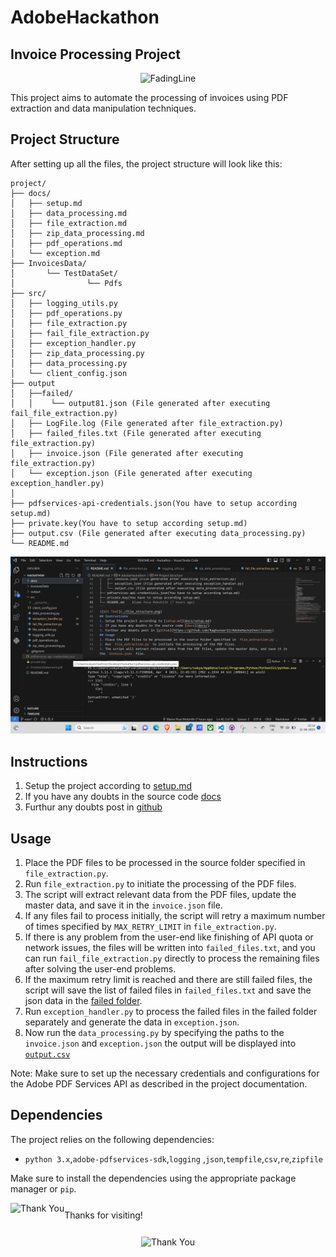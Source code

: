 # AdobeHackathon
## Invoice Processing Project

<p align="center">
  <img src="https://user-images.githubusercontent.com/74038190/212284100-561aa473-3905-4a80-b561-0d28506553ee.gif" alt="FadingLine">
</p>

This project aims to automate the processing of invoices using PDF extraction and data manipulation techniques.

## Project Structure

After setting up all the files, the project structure will look like this:

```
project/
├── docs/
│   ├── setup.md
│   ├── data_processing.md
│   ├── file_extraction.md
│   ├── zip_data_processing.md
│   ├── pdf_operations.md
│   └── exception.md
├── InvoicesData/
│       └── TestDataSet/
│                └── Pdfs
├── src/
│   ├── logging_utils.py
│   ├── pdf_operations.py
│   ├── file_extraction.py
│   ├── fail_file_extraction.py
│   ├── exception_handler.py
│   ├── zip_data_processing.py
│   ├── data_processing.py
│   └── client_config.json
├── output
│   ├──failed/
│   │    └── output81.json (File generated after executing fail_file_extraction.py)
│   ├── LogFile.log (File generated after file_extraction.py)
│   ├── failed_files.txt (File generated after executing file_extraction.py)
│   ├── invoice.json (File generated after executing file_extraction.py)
│   └── exception.json (File generated after executing exception_handler.py)
│
├── pdfservices-api-credentials.json(You have to setup according setup.md)
├── private.key(You have to setup according setup.md)
├── output.csv (File generated after executing data_processing.py)
└── README.md
```
![Alt Text](./file_structure.png)
## Instructions
1. Setup the project according to [setup.md](docs/setup.md)
2. If you have any doubts in the source code [docs](docs/)
3. Furthur any doubts post in [github](https://github.com/Raghuveer22/AdobeHackathon/issues)
## Usage
1. Place the PDF files to be processed in the source folder specified in `file_extraction.py`.
2. Run `file_extraction.py` to initiate the processing of the PDF files.
3. The script will extract relevant data from the PDF files, update the master data, and save it in the `invoice.json` file.
4. If any files fail to process initially, the script will retry a maximum number of times specified by `MAX_RETRY_LIMIT` in `file_extraction.py`.
5. If there is any problem from the user-end like finishing of API quota or network issues, the files will be written into `failed_files.txt`, and you can run `fail_file_extraction.py` directly to process the remaining files after solving the user-end problems.
6. If the maximum retry limit is reached and there are still failed files, the script will save the list of failed files in `failed_files.txt` and save the json data in the [failed folder](output/failed/).
7. Run `exception_handler.py` to process the failed files in the failed folder separately and generate the data in `exception.json`.
8. Now run the `data_processing.py` by specifying the paths to the `invoice.json` and   `exception.json` the output will be displayed into [`output.csv`](./output.csv)

Note: Make sure to set up the necessary credentials and configurations for the Adobe PDF Services API as described in the project documentation.

## Dependencies

The project relies on the following dependencies:

- `python 3.x`,`adobe-pdfservices-sdk`,`logging` ,`json`,`tempfile`,`csv`,`re`,`zipfile`

Make sure to install the dependencies using the appropriate package manager or `pip`.
<div style="display: flex; align-items: center;">
  <img src="https://user-images.githubusercontent.com/74038190/216122041-518ac897-8d92-4c6b-9b3f-ca01dcaf38ee.png" alt="Thank You" height="40">
  <span>Thanks for visiting!</span>
</div>

<p align="center">
  <img src="https://user-images.githubusercontent.com/74038190/212741999-016fddbd-617a-4448-8042-0ecf907aea25.gif" alt="Thank You" height="300">
</p>
